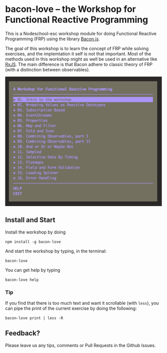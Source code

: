 bacon-love – the Workshop for Functional Reactive Programming
====

This is a Nodeschool-esc workshop module for doing Functional Reactive
Programming (FRP) using the library [Bacon.js](https://github.com/baconjs/bacon.js).

The goal of this workshop is to learn the concept of FRP while solving
exercises, and the implemtation it self is not that important. Most
of the methods used in this workshop might as well be used in an alternative
like [RxJS](https://github.com/Reactive-Extensions/RxJS). The main difference
is that Bacon adhere to classic theory of FRP (with a distinction between
observables).


![bacon-love](./screenshot.png)


## Install and Start

Install the workshop by doing
```
npm install -g bacon-love
```

And start the workshop by typing, in the terminal:

```
bacon-love
```


You can get help by typing

```
bacon-love help
```



### Tip

If you find that there is too much text and want it scrollable (with `less`),
you can pipe the print of the current exercise by doing the following:

```
bacon-love print | less -R
```

## Feedback?

Please leave us any tips, comments or Pull Requests in the Github Issues.